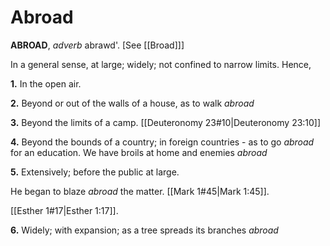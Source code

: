 # Abroad

**ABROAD**, _adverb_ abrawd'. \[See [[Broad]]\]

In a general sense, at large; widely; not confined to narrow limits. Hence,

**1.** In the open air.

**2.** Beyond or out of the walls of a house, as to walk _abroad_

**3.** Beyond the limits of a camp. [[Deuteronomy 23#10|Deuteronomy 23:10]]

**4.** Beyond the bounds of a country; in foreign countries - as to go _abroad_ for an education. We have broils at home and enemies _abroad_

**5.** Extensively; before the public at large.

He began to blaze _abroad_ the matter. [[Mark 1#45|Mark 1:45]].

[[Esther 1#17|Esther 1:17]].

**6.** Widely; with expansion; as a tree spreads its branches _abroad_